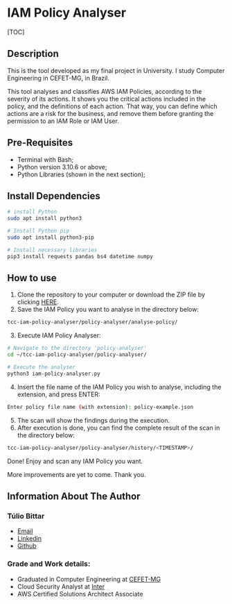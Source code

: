 # IAM Policy Analyser

[TOC]

## Description

This is the tool developed as my final project in University. I study Computer Engineering in CEFET-MG, in Brazil.

This tool analyses and classifies AWS IAM Policies, according to the severity of its actions. It shows you the critical actions included in the policy, and the definitions of each action. That way, you can define which actions are a risk for the business, and remove them before granting the permission to an IAM Role or IAM User.


## Pre-Requisites
- Terminal with Bash;
- Python version 3.10.6 or above;
- Python Libraries (shown in the next section);


## Install Dependencies
```bash
# install Python
sudo apt install python3

# Install Python pip
sudo apt install python3-pip

# Install necessary libraries
pip3 install requests pandas bs4 datetime numpy
```

## How to use
1. Clone the repository to your computer or download the ZIP file by clicking [HERE](https://github.com/TulioBittar/tcc-iam-policy-analyser/archive/refs/heads/main.zip).
2. Save the IAM Policy you want to analyse in the directory below:

```bash
tcc-iam-policy-analyser/policy-analyser/analyse-policy/
```

3. Execute IAM Policy Analyser:

```bash
# Navigate to the directory 'policy-analyser'
cd ~/tcc-iam-policy-analyser/policy-analyser/

# Execute the analyser
python3 iam-policy-analyser.py
```

4. Insert the file name of the IAM Policy you wish to analyse, including the extension, and press ENTER:

```bash
Enter policy file name (with extension): policy-example.json
```

5. The scan will show the findings during the execution.
6. After execution is done, you can find the complete result of the scan in the directory below:

```bash
tcc-iam-policy-analyser/policy-analyser/history/<TIMESTAMP>/
```

Done! Enjoy and scan any IAM Policy you want.

More improvements are yet to come.
Thank you.


## Information About The Author

### **Túlio Bittar**

- [Email](<mailto:tulio.bittar@outlook.com>)
- [Linkedin](https://www.linkedin.com/in/tulio-bittar/)
- [Github](https://github.com/TulioBittar)

### Grade and Work details:
- Graduated in Computer Engineering at [CEFET-MG](https://www.cefetmg.br/)
- Cloud Security Analyst at [Inter](https://www.bancointer.com.br/)
- AWS Certified Solutions Architect Associate
